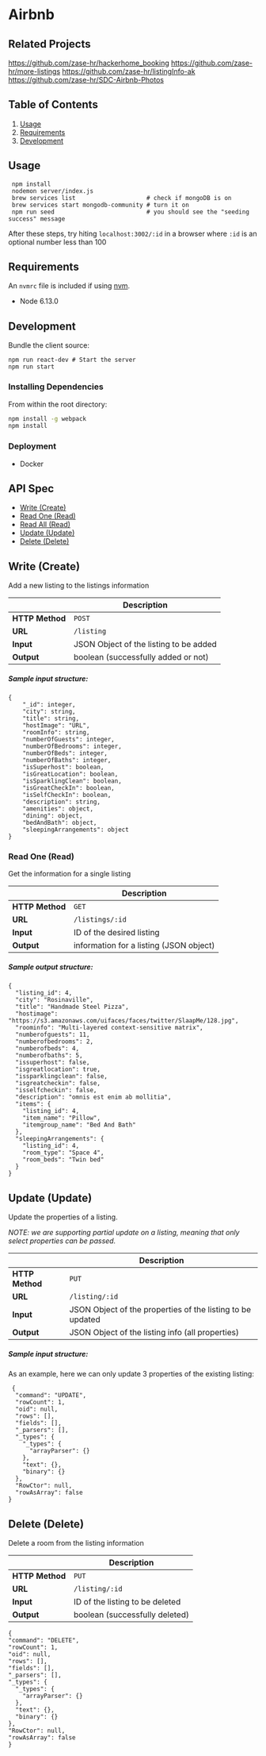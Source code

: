 # Airbnb 

## Related Projects
https://github.com/zase-hr/hackerhome_booking
https://github.com/zase-hr/more-listings
https://github.com/zase-hr/listingInfo-ak
https://github.com/zase-hr/SDC-Airbnb-Photos

## Table of Contents

1. [Usage](#Usage)
1. [Requirements](#requirements)
1. [Development](#development)

## Usage
```
 npm install
 nodemon server/index.js
 brew services list                    # check if mongoDB is on
 brew services start mongodb-community # turn it on
 npm run seed                          # you should see the "seeding success" message
 ```
 After these steps, try hiting `localhost:3002/:id` in a browser where `:id` is an optional number less than 100


## Requirements

An `nvmrc` file is included if using [nvm](https://github.com/creationix/nvm).

- Node 6.13.0

## Development
Bundle the client source:

```
npm run react-dev # Start the server
npm run start 
```


### Installing Dependencies

From within the root directory:

```sh
npm install -g webpack
npm install
```
### Deployment
- Docker

## API Spec

* [Write (Create)](#write-(create))
* [Read One (Read)](#read-one-(read))
* [Read All (Read)](#read-all-(read))
* [Update (Update)](#update-(update))
* [Delete (Delete)](#delete-(delete))



## Write (Create)
Add a new listing to the listings information 

 &nbsp; | Description
---|---
**HTTP Method** | `POST`
 **URL** | `/listing`
 **Input** | JSON Object of the listing to be added
 **Output**| boolean (successfully added or not)

##### Sample input structure:
```
{
    "_id": integer, 
    "city": string, 
    "title": string, 
    "hostImage": "URL", 
    "roomInfo": string, 
    "numberOfGuests": integer, 
    "numberOfBedrooms": integer,
    "numberOfBeds": integer,
    "numberOfBaths": integer, 
    "isSuperhost": boolean,
    "isGreatLocation": boolean, 
    "isSparklingClean": boolean, 
    "isGreatCheckIn": boolean, 
    "isSelfCheckIn": boolean, 
    "description": string, 
    "amenities": object,
    "dining": object, 
    "bedAndBath": object, 
    "sleepingArrangements": object
}
```

### Read One (Read)
Get the information for a single listing

 &nbsp; | Description
---|---
**HTTP Method** | `GET`
 **URL** | `/listings/:id`
 **Input** | ID of the desired listing
 **Output**| information for a listing (JSON object)

##### Sample output structure:
```
{
  "listing_id": 4,
  "city": "Rosinaville",
  "title": "Handmade Steel Pizza",
  "hostimage": "https://s3.amazonaws.com/uifaces/faces/twitter/SlaapMe/128.jpg",
  "roominfo": "Multi-layered context-sensitive matrix",
  "numberofguests": 11,
  "numberofbedrooms": 2,
  "numberofbeds": 4,
  "numberofbaths": 5,
  "issuperhost": false,
  "isgreatlocation": true,
  "issparklingclean": false,
  "isgreatcheckin": false,
  "isselfcheckin": false,
  "description": "omnis est enim ab mollitia",
  "items": {
    "listing_id": 4,
    "item_name": "Pillow",
    "itemgroup_name": "Bed And Bath"
  },
  "sleepingArrangements": {
    "listing_id": 4,
    "room_type": "Space 4",
    "room_beds": "Twin bed"
  }
}
```


## Update (Update)
Update the properties of a listing.

*NOTE: we are supporting partial update on a listing, meaning that only select properties can be passed.*

 &nbsp; | Description
---|---
**HTTP Method** | `PUT`
 **URL** | `/listing/:id`
 **Input** | JSON Object of the properties of the listing to be updated
 **Output**| JSON Object of the listing info (all properties)

##### Sample input structure:
As an example, here we can only update 3 properties of the existing listing:
```
 {
  "command": "UPDATE",
  "rowCount": 1,
  "oid": null,
  "rows": [],
  "fields": [],
  "_parsers": [],
  "_types": {
    "_types": {
      "arrayParser": {}
    },
    "text": {},
    "binary": {}
  },
  "RowCtor": null,
  "rowAsArray": false
}
```



## Delete (Delete)
Delete a room from the listing information

 &nbsp; | Description
---|---
**HTTP Method** | `PUT`
 **URL** | `/listing/:id`
 **Input** | ID of the listing to be deleted
 **Output**| boolean (successfully deleted)
  ```
{
  "command": "DELETE",
  "rowCount": 1,
  "oid": null,
  "rows": [],
  "fields": [],
  "_parsers": [],
  "_types": {
    "_types": {
      "arrayParser": {}
    },
    "text": {},
    "binary": {}
  },
  "RowCtor": null,
  "rowAsArray": false
}

```